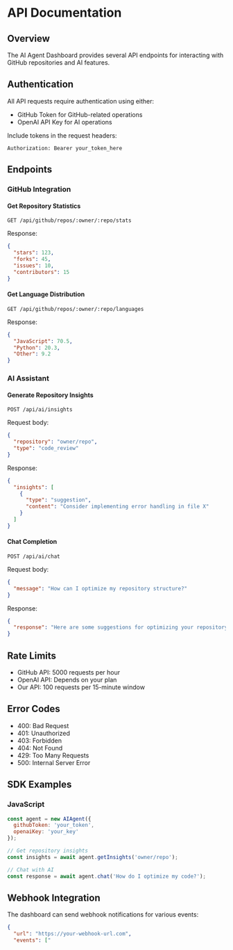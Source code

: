 # API Documentation

## Overview

The AI Agent Dashboard provides several API endpoints for interacting with GitHub repositories and AI features.

## Authentication

All API requests require authentication using either:
- GitHub Token for GitHub-related operations
- OpenAI API Key for AI operations

Include tokens in the request headers:
```
Authorization: Bearer your_token_here
```

## Endpoints

### GitHub Integration

#### Get Repository Statistics
```http
GET /api/github/repos/:owner/:repo/stats
```

Response:
```json
{
  "stars": 123,
  "forks": 45,
  "issues": 10,
  "contributors": 15
}
```

#### Get Language Distribution
```http
GET /api/github/repos/:owner/:repo/languages
```

Response:
```json
{
  "JavaScript": 70.5,
  "Python": 20.3,
  "Other": 9.2
}
```

### AI Assistant

#### Generate Repository Insights
```http
POST /api/ai/insights
```

Request body:
```json
{
  "repository": "owner/repo",
  "type": "code_review"
}
```

Response:
```json
{
  "insights": [
    {
      "type": "suggestion",
      "content": "Consider implementing error handling in file X"
    }
  ]
}
```

#### Chat Completion
```http
POST /api/ai/chat
```

Request body:
```json
{
  "message": "How can I optimize my repository structure?"
}
```

Response:
```json
{
  "response": "Here are some suggestions for optimizing your repository structure..."
}
```

## Rate Limits

- GitHub API: 5000 requests per hour
- OpenAI API: Depends on your plan
- Our API: 100 requests per 15-minute window

## Error Codes

- 400: Bad Request
- 401: Unauthorized
- 403: Forbidden
- 404: Not Found
- 429: Too Many Requests
- 500: Internal Server Error

## SDK Examples

### JavaScript

```javascript
const agent = new AIAgent({
  githubToken: 'your_token',
  openaiKey: 'your_key'
});

// Get repository insights
const insights = await agent.getInsights('owner/repo');

// Chat with AI
const response = await agent.chat('How do I optimize my code?');
```

## Webhook Integration

The dashboard can send webhook notifications for various events:

```json
{
  "url": "https://your-webhook-url.com",
  "events": ["